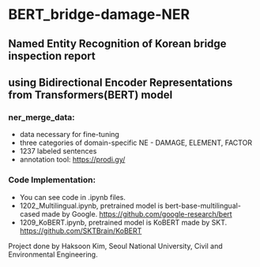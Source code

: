 # BERT_bridge-damage-NER
## Named Entity Recognition of Korean bridge inspection report  
## using Bidirectional Encoder Representations from Transformers(BERT) model


### ner_merge_data:  
- data necessary for fine-tuning
- three categories of domain-specific NE - DAMAGE, ELEMENT, FACTOR
- 1237 labeled sentences
- annotation tool: https://prodi.gy/


### Code Implementation:
- You can see code in .ipynb files.
- 1202_Multilingual.ipynb, pretrained model is bert-base-multilingual-cased made by Google. https://github.com/google-research/bert
- 1209_KoBERT.ipynb, pretrained model is KoBERT made by SKT. https://github.com/SKTBrain/KoBERT




Project done by Haksoon Kim, Seoul National University, Civil and Environmental Engineering.

